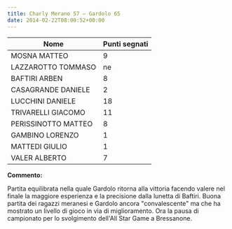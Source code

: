 ```yaml
---
title: Charly Merano 57 – Gardolo 65
date: 2014-02-22T08:00:52+00:00
---
```

| **Nome** | **Punti segnati** |
| -------- | ----------------- |
| MOSNA MATTEO | 9 |
| LAZZAROTTO TOMMASO | ne |
| BAFTIRI ARBEN | 8 |
| CASAGRANDE DANIELE | 2 |
| LUCCHINI DANIELE | 18 |
| TRIVARELLI GIACOMO | 11 |
| PERISSINOTTO MATTEO | 8 |
| GAMBINO LORENZO | 1 |
| MATTEDI GIULIO | 1 |
| VALER ALBERTO | 7 |

**Commento:**

Partita equilibrata nella quale Gardolo ritorna alla vittoria facendo valere nel finale la maggiore esperienza e la precisione dalla lunetta di Baftiri. Buona partita dei ragazzi meranesi e Gardolo ancora "convalescente" ma che ha mostrato un livello di gioco in via di miglioramento. Ora la pausa di campionato per lo svolgimento dell'All Star Game a Bressanone.
